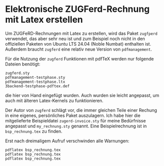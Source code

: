 Elektronische ZUGFerd-Rechnung mit Latex erstellen
==================================================

Um ZUGFeRD-Rechnungen mit Latex zu erstellen, wird das Paket `zugfperd`
verwendet, das aber sehr neu ist und zum Beispiel noch nicht in den offiziellen
Paketen von Ubuntu LTS 24.04 (Noble Numbat) enthalten ist.
Außerdem braucht `zugferd` eine relativ neue Version von `pdfmanagement`.

Für die Nutzung der `zugferd` Funktionen mit pdfTeX werden nur folgende
Dateien benötigt:

    zugferd.sty
    pdfmanagement-testphase.sty
    pdfmanagement-testphase.ltx
    3backend-testphase-pdftex.def

die hier von Hand eingefügt wurden. Auch wurden sie leicht angepasst, um auch
mit älteren Latex-Kernels zu funktionieren.

Der Autor von `zugferd` schlägt vor, die immer gleichen Teile einer Rechung in
eine eigenes, persönliches Paket auszulagern. Ich habe hier die mitgelieferte
Beispieldatei `zugerd-invoice.sty` für meine Bedürfnisse angepasst und
`my_rechnung.sty` genannt. Eine Beispielrechnung ist in `bsp_rechnung.tex` zu
finden.

Erst nach dreimaligem Aufruf verschwinden alle Warnungen:

    pdflatex bsp_rechnung.tex
    pdflatex bsp_rechnung.tex
    pdflatex bsp_rechnung.tex

